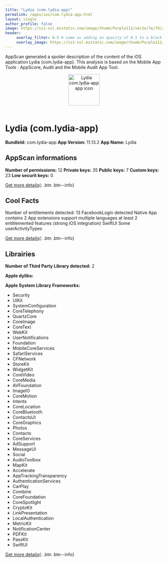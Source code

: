 ```yaml
---
title: "Lydia (com.lydia-app)"
permalink: /apps/ios/com.lydia-app.html
layout: single
author_profile: false
image: https://is1-ssl.mzstatic.com/image/thumb/Purple112/v4/2e/7e/79/2e7e794c-696b-0f17-fdba-fa3ae35b48ad/AppIcon-0-1x_U007emarketing-0-5-0-sRGB-85-220.png/512x512bb.jpg
header: 
     overlay_filter: 0.5 # same as adding an opacity of 0.5 to a black background
     overlay_image: https://is1-ssl.mzstatic.com/image/thumb/Purple112/v4/2e/7e/79/2e7e794c-696b-0f17-fdba-fa3ae35b48ad/AppIcon-0-1x_U007emarketing-0-5-0-sRGB-85-220.png/512x512bb.jpg
---
```

AppScan generated a spoiler description of the content of the iOS application Lydia (com.lydia-app). This analysis is based on the Mobile App Tools : AppScore, Audit and the Mobile Audit App Tool.

  
  
<div style="text-align: center;"><img src="https://is1-ssl.mzstatic.com/image/thumb/Purple112/v4/2e/7e/79/2e7e794c-696b-0f17-fdba-fa3ae35b48ad/AppIcon-0-1x_U007emarketing-0-5-0-sRGB-85-220.png/512x512bb.jpg" width="100" height="100" alt="Lydia com.lydia-app app icon"></div></br>
  
# Lydia (com.lydia-app)

**BundleId:** com.lydia-app
**App Version:** 11.13.2
**App Name:** Lydia


## AppScan informations 

**Number of permissions:** 12
**Private keys:** 35
**Public keys:** 7
**Custom keys:** 23
**Low securit keys:** 0
  
[Get more details](/pricing.html){: .btn .btn--info}

## Cool Facts

Number of entitlements detected: 13
FacebookLogin detected
Native App
contains 2 App extensions
support multiple languages
at least 2 entitlemented features (strong iOS integration)
SwiftUI
Some userActivityTypes
  
[Get more details](/pricing.html){: .btn .btn--info}

## Librairies 
**Number of Third Party Library detected:** 2

**Apple dylibs:**


**Apple System Library Frameworks:**
- Security
- UIKit
- SystemConfiguration
- CoreTelephony
- QuartzCore
- CoreImage
- CoreText
- WebKit
- UserNotifications
- Foundation
- MobileCoreServices
- SafariServices
- CFNetwork
- StoreKit
- WidgetKit
- CoreVideo
- CoreMedia
- AVFoundation
- ImageIO
- CoreMotion
- Intents
- CoreLocation
- CoreBluetooth
- ContactsUI
- CoreGraphics
- Photos
- Contacts
- CoreServices
- AdSupport
- MessageUI
- Social
- AudioToolbox
- MapKit
- Accelerate
- AppTrackingTransparency
- AuthenticationServices
- CarPlay
- Combine
- CoreFoundation
- CoreSpotlight
- CryptoKit
- LinkPresentation
- LocalAuthentication
- MetricKit
- NotificationCenter
- PDFKit
- PassKit
- SwiftUI


  
[Get more details](/pricing.html){: .btn .btn--info}

